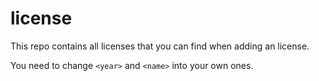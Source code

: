 # license
This repo contains all licenses that you can find when adding an license.

You need to change `<year>` and `<name>` into your own ones.
